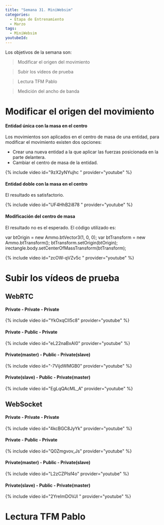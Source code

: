 ```yaml
---
title: "Semana 31. MiniWebsim"
categories:
  - Etapa de Entrenamiento
  - Marzo
tags:
  - MiniWebsim
youtubeId: 
---
```


Los objetivos de la semana son:

> Modificar el origen del movimiento

> Subir los vídeos de prueba

> Lectura TFM Pablo

> Medición del ancho de banda

# Modificar el origen del movimiento 

#### Entidad única con la masa en el centro

Los movimientos son aplicados en el centro de masa de una entidad, para modificar el movimiento existen dos opciones:

* Crear una nueva entidad a la que aplicar las fuerzas posicionada en la parte delantera. 
* Cambiar el centro de masa de la entidad. 

{% include video id="9zX2yNYujhc " provider="youtube" %}

#### Entidad doble con la masa en el centro

El resultado es satisfactorio. 

{% include video id="UF4HhB2i878 " provider="youtube" %}

#### Modificación del centro de masa

El resultado no es el esperado. El código utilizado es:

var btOrigin = new Ammo.btVector3(1, 0, 0);
var btTransform = new Ammo.btTransform();
btTransform.setOrigin(btOrigin);
irectangle.body.setCenterOfMassTransform(btTransform);

{% include video id="zcOW-qVZv5c  " provider="youtube" %}

 
# Subir los vídeos de prueba

## WebRTC

#### Private - Private - Private
{% include video id="YkOxqClI5c8" provider="youtube" %}

#### Private - Public - Private
{% include video id="eL22naBxAI0" provider="youtube" %}

#### Private(master) - Public - Private(slave)
{% include video id="-7VijdWMGB0" provider="youtube" %}

#### Private(slave) - Public - Private(master)
{% include video id="EgLqQAcML_A" provider="youtube" %}

## WebSocket

#### Private - Private - Private
{% include video id="4kcBGC8JyYk" provider="youtube" %}

#### Private - Public - Private
{% include video id="Q0Zmgvov_Js" provider="youtube" %}

#### Private(master) - Public - Private(slave)
{% include video id="L2zCZPIsf4o" provider="youtube" %}

#### Private(slave) - Public - Private(master)
{% include video id="2YreImDOVJI " provider="youtube" %}

# Lectura TFM Pablo




